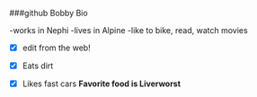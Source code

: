 ###github Bobby Bio

-works in Nephi
-lives in Alpine
-like to bike, read, watch movies
- [x] edit from the web!
- [x] Eats dirt
- [x] Likes fast cars
**Favorite food is Liverworst**




